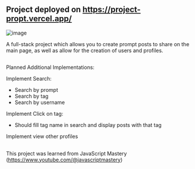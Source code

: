 ## Project deployed on https://project-propt.vercel.app/

![image](https://github.com/Vivian-Lopez/Promptopia/assets/87879238/f56a681b-79bf-4542-b4f1-14101e8365ac)

A full-stack project which allows you to create prompt posts to share on the main page, as well as allow for the creation of users and profiles.

##

Planned Additional Implementations:

Implement Search:
- Search by prompt
- Search by tag
- Search by username

Implement Click on tag:
- Should fill tag name in search and display
      posts with that tag

Implement view other profiles

##

This project was learned from JavaScript Mastery (https://www.youtube.com/@javascriptmastery)
